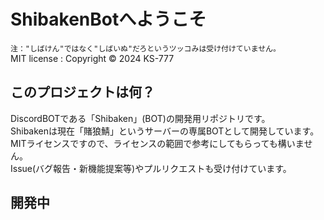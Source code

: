 # ShibakenBotへようこそ
`注："しばけん"ではなく"しばいぬ"だろというツッコみは受け付けていません。`  
MIT license : Copyright © 2024 KS-777  
## このプロジェクトは何？  
DiscordBOTである「Shibaken」(BOT)の開発用リポジトリです。  
Shibakenは現在「賭狼鯖」というサーバーの専属BOTとして開発しています。  
MITライセンスですので、ライセンスの範囲で参考にしてもらっても構いません。  
Issue(バグ報告・新機能提案等)やプルリクエストも受け付けています。  
## 開発中